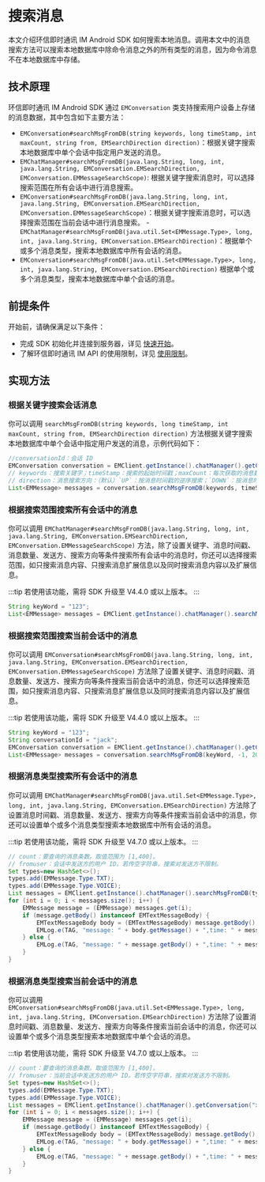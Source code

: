 # 搜索消息

<Toc />

本文介绍环信即时通讯 IM Android SDK 如何搜索本地消息。调用本文中的消息搜索方法可以搜索本地数据库中除命令消息之外的所有类型的消息，因为命令消息不在本地数据库中存储。

## 技术原理

环信即时通讯 IM Android SDK 通过 `EMConversation` 类支持搜索用户设备上存储的消息数据，其中包含如下主要方法：

- `EMConversation#searchMsgFromDB(string keywords, long timeStamp, int maxCount, string from, EMSearchDirection direction)`：根据关键字搜索本地数据库中单个会话中指定用户发送的消息。
- `EMChatManager#searchMsgFromDB(java.lang.String, long, int, java.lang.String, EMConversation.EMSearchDirection, EMConversation.EMMessageSearchScope)`: 根据关键字搜索消息时，可以选择搜索范围在所有会话中进行消息搜索。
- `EMConversation#searchMsgFromDB(java.lang.String, long, int, java.lang.String, EMConversation.EMSearchDirection, EMConversation.EMMessageSearchScope)`：根据关键字搜索消息时，可以选择搜索范围在当前会话中进行消息搜索。
-`EMChatManager#searchMsgFromDB(java.util.Set<EMMessage.Type>, long, int, java.lang.String, EMConversation.EMSearchDirection)`：根据单个或多个消息类型，搜索本地数据库中所有会话的消息。
- `EMConversation#searchMsgFromDB(java.util.Set<EMMessage.Type>, long, int, java.lang.String, EMConversation.EMSearchDirection)` 根据单个或多个消息类型，搜索本地数据库中单个会话的消息。

## 前提条件

开始前，请确保满足以下条件：

- 完成 SDK 初始化并连接到服务器，详见 [快速开始](quickstart.html)。
- 了解环信即时通讯 IM API 的使用限制，详见 [使用限制](/product/limitation.html)。

## 实现方法

### 根据关键字搜索会话消息

你可以调用 `searchMsgFromDB(string keywords, long timeStamp, int maxCount, string from, EMSearchDirection direction)` 方法根据关键字搜索本地数据库中单个会话中指定用户发送的消息，示例代码如下：

```java
//conversationId：会话 ID
EMConversation conversation = EMClient.getInstance().chatManager().getConversation(conversationId);
// keywords：搜索关键字；timeStamp：搜索的起始时间戳；maxCount：每次获取的消息数量，取值范围为 [1,400]。
// direction：消息搜索方向：（默认）`UP`：按消息时间戳的逆序搜索；`DOWN`：按消息时间戳的正序搜索。
List<EMMessage> messages = conversation.searchMsgFromDB(keywords, timeStamp, maxCount, from, EMConversation.EMSearchDirection.UP);
```

### 根据搜索范围搜索所有会话中的消息 

你可以调用 `EMChatManager#searchMsgFromDB(java.lang.String, long, int, java.lang.String, EMConversation.EMSearchDirection, EMConversation.EMMessageSearchScope)` 方法，除了设置关键字、消息时间戳、消息数量、发送方、搜索方向等条件搜索所有会话中的消息时，你还可以选择搜索范围，如只搜索消息内容、只搜索消息扩展信息以及同时搜索消息内容以及扩展信息。 

:::tip
若使用该功能，需将 SDK 升级至 V4.4.0 或以上版本。
:::

```java
String keyWord = "123";
List<EMMessage> messages = EMClient.getInstance().chatManager().searchMsgFromDB(keyWord, -1, 200, null, EMConversation.EMSearchDirection.UP, EMConversation.EMMessageSearchScope.ALL);

```

### 根据搜索范围搜索当前会话中的消息 

你可以调用 `EMConversation#searchMsgFromDB(java.lang.String, long, int, java.lang.String, EMConversation.EMSearchDirection, EMConversation.EMMessageSearchScope)` 方法除了设置关键字、消息时间戳、消息数量、发送方、搜索方向等条件搜索当前会话中的消息，你还可以选择搜索范围，如只搜索消息内容、只搜索消息扩展信息以及同时搜索消息内容以及扩展信息。

:::tip
若使用该功能，需将 SDK 升级至 V4.4.0 或以上版本。
:::

```java
String keyWord = "123";
String conversationId = "jack";
EMConversation conversation = EMClient.getInstance().chatManager().getConversation(conversationId);
List<EMMessage> messages = conversation.searchMsgFromDB(keyWord, -1, 200, null, EMConversation.EMSearchDirection.UP, EMConversation.EMMessageSearchScope.ALL);

```

### 根据消息类型搜索所有会话中的消息

你可以调用 `EMChatManager#searchMsgFromDB(java.util.Set<EMMessage.Type>, long, int, java.lang.String, EMConversation.EMSearchDirection)` 方法除了设置消息时间戳、消息数量、发送方、搜索方向等条件搜索当前会话中的消息，你还可以设置单个或多个消息类型搜索本地数据库中所有会话的消息。

:::tip
若使用该功能，需将 SDK 升级至 V4.7.0 或以上版本。
:::

```java
// count：要查询的消息条数。取值范围为 [1,400]。
// fromuser：会话中发送方的用户 ID。若传空字符串，搜索对发送方不限制。
Set types=new HashSet<>();
types.add(EMMessage.Type.TXT);
types.add(EMMessage.Type.VOICE);
List messages = EMClient.getInstance().chatManager().searchMsgFromDB(types, -1, 400, "xu", EMConversation.EMSearchDirection.UP);
for (int i = 0; i < messages.size(); i++) {
    EMMessage message = (EMMessage) messages.get(i);
    if (message.getBody() instanceof EMTextMessageBody) {
        EMTextMessageBody body = (EMTextMessageBody) message.getBody();
        EMLog.e(TAG, "message: " + body.getMessage() + ",time: " + message.getMsgTime());
    } else {
        EMLog.e(TAG, "message: " + message.getBody() + ",time: " + message.getMsgTime());
    }
}
``` 

### 根据消息类型搜索当前会话中的消息

你可以调用 `EMConversation#searchMsgFromDB(java.util.Set<EMMessage.Type>, long, int, java.lang.String, EMConversation.EMSearchDirection)` 方法除了设置消息时间戳、消息数量、发送方、搜索方向等条件搜索当前会话中的消息，你还可以设置单个或多个消息类型搜索本地数据库中单个会话的消息。

:::tip
若使用该功能，需将 SDK 升级至 V4.7.0 或以上版本。
:::

```java
// count：要查询的消息条数。取值范围为 [1,400]。
// fromuser：当前会话中发送方的用户 ID。若传空字符串，搜索对发送方不限制。
Set types=new HashSet<>();
types.add(EMMessage.Type.TXT);
types.add(EMMessage.Type.VOICE);
List messages = EMClient.getInstance().chatManager().getConversation("xu").searchMsgFromDB(types, -1, 400, "xu", EMConversation.EMSearchDirection.UP);
for (int i = 0; i < messages.size(); i++) {
    EMMessage message = (EMMessage) messages.get(i);
    if (message.getBody() instanceof EMTextMessageBody) {
        EMTextMessageBody body = (EMTextMessageBody) message.getBody();
        EMLog.e(TAG, "message: " + body.getMessage() + ",time: " + message.getMsgTime());
    } else {
        EMLog.e(TAG, "message: " + message.getBody() + ",time: " + message.getMsgTime());
    }
}
```         

